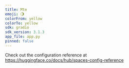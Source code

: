 ```yaml
---
title: Mte
emoji: 🌖
colorFrom: yellow
colorTo: yellow
sdk: gradio
sdk_version: 3.1.3
app_file: app.py
pinned: false
---
```


Check out the configuration reference at https://huggingface.co/docs/hub/spaces-config-reference
